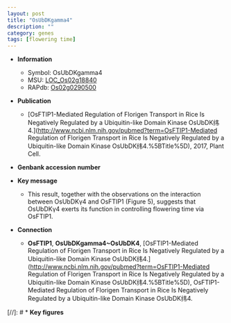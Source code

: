 ```yaml
---
layout: post
title: "OsUbDKgamma4"
description: ""
category: genes
tags: [flowering time]
---
```


* **Information**  
    + Symbol: OsUbDKgamma4  
    + MSU: [LOC_Os02g18840](http://rice.uga.edu/cgi-bin/ORF_infopage.cgi?orf=LOC_Os02g18840)  
    + RAPdb: [Os02g0290500](https://rapdb.dna.affrc.go.jp/locus/?name=Os02g0290500)  

* **Publication**  
    + [OsFTIP1-Mediated Regulation of Florigen Transport in Rice Is Negatively Regulated by a Ubiquitin-like Domain Kinase OsUbDK纬4.](http://www.ncbi.nlm.nih.gov/pubmed?term=OsFTIP1-Mediated Regulation of Florigen Transport in Rice Is Negatively Regulated by a Ubiquitin-like Domain Kinase OsUbDK纬4.%5BTitle%5D), 2017, Plant Cell.

* **Genbank accession number**  

* **Key message**  
    + This result, together with the observations on the interaction between OsUbDKγ4 and OsFTIP1 (Figure 5), suggests that OsUbDKγ4 exerts its function in controlling flowering time via OsFTIP1.

* **Connection**  
    + __OsFTIP1__, __OsUbDKgamma4~OsUbDK<a6><c3>4__, [OsFTIP1-Mediated Regulation of Florigen Transport in Rice Is Negatively Regulated by a Ubiquitin-like Domain Kinase OsUbDK纬4.](http://www.ncbi.nlm.nih.gov/pubmed?term=OsFTIP1-Mediated Regulation of Florigen Transport in Rice Is Negatively Regulated by a Ubiquitin-like Domain Kinase OsUbDK纬4.%5BTitle%5D), OsFTIP1-Mediated Regulation of Florigen Transport in Rice Is Negatively Regulated by a Ubiquitin-like Domain Kinase OsUbDK纬4.

[//]: # * **Key figures**  


